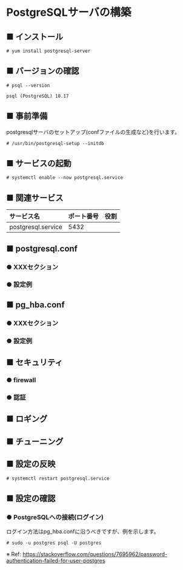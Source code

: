 # PostgreSQLサーバの構築
## ■ インストール
```
# yum install postgresql-server
```
## ■ バージョンの確認
```
# psql --version
```
```
psql (PostgreSQL) 10.17
```
## ■ 事前準備
postgresqlサーバのセットアップ(confファイルの生成など)を行います。
```
# /usr/bin/postgresql-setup --initdb
```
## ■ サービスの起動
```
# systemctl enable --now postgresql.service
```
## ■ 関連サービス
|サービス名|ポート番号|役割|
|:---|:---|:---|
|postgresql.service|5432||

## ■ postgresql.conf
### ● XXXセクション
### ● 設定例

## ■ pg_hba.conf
### ● XXXセクション
### ● 設定例

## ■ セキュリティ
### ● firewall
### ● 認証
## ■ ロギング
## ■ チューニング
## ■ 設定の反映
```
# systemctl restart postgresql.service
```
## ■ 設定の確認
### ● PostgreSQLへの接続(ログイン)
ログイン方法はpg_hba.confに沿うべきですが、例を示します。
```
# sudo -u postgres psql -U postgres
```
※ Ref: https://stackoverflow.com/questions/7695962/password-authentication-failed-for-user-postgres
